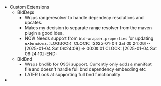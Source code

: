 - Custom Extensions
	- BldDeps
		- Wraps rangeresolver to handle dependecy resolutions and updates.
		- Makes my decision to separate range resolver from the maven plugin a good idea.
		- NOW Needs support from `bld-wrapper.properties` for updating extensions.
		  :LOGBOOK:
		  CLOCK: [2025-01-04 Sat 06:24:08]--[2025-01-04 Sat 06:24:09] =>  00:00:01
		  CLOCK: [2025-01-04 Sat 06:24:10]
		  :END:
	- BldBnd
		- Wraps bndlib for OSGi support. Currently only adds a manifest file and doesn't handle full bnd dependency embedding etc
		- LATER Look at supporting full bnd functionality
-